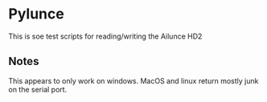 # Pylunce

This is soe test scripts for reading/writing the Ailunce HD2

## Notes

This appears to only work on windows. MacOS and linux return mostly junk on the serial port.
